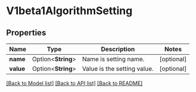 # V1beta1AlgorithmSetting

## Properties

Name | Type | Description | Notes
------------ | ------------- | ------------- | -------------
**name** | Option<**String**> | Name is setting name. | [optional]
**value** | Option<**String**> | Value is the setting value. | [optional]

[[Back to Model list]](../README.md#documentation-for-models) [[Back to API list]](../README.md#documentation-for-api-endpoints) [[Back to README]](../README.md)


